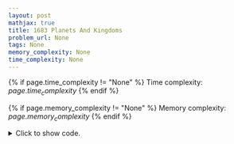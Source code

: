 ```yaml
---
layout: post
mathjax: true
title: 1683 Planets And Kingdoms
problem_url: None
tags: None
memory_complexity: None
time_complexity: None
---
```




{% if page.time_complexity != "None" %}
Time complexity: ${{ page.time_complexity }}$
{% endif %}

{% if page.memory_complexity != "None" %}
Memory complexity: ${{ page.memory_complexity }}$
{% endif %}

<details>
<summary>
<p style="display:inline">Click to show code.</p>
</summary>
```cpp
{% raw %}
using namespace std;
using vi = vector<int>;
const int NMAX = 1e5 + 11;
int n, m, cur_kingdom, kingdom[NMAX];
bool vis[NMAX];
vi g[NMAX], gi[NMAX], order;
void toposort(int u)
{
    vis[u] = true;
    for (auto v : g[u])
        if (not vis[v])
            toposort(v);
    order.push_back(u);
}
void buildscc(int u)
{
    vis[u] = true;
    kingdom[u] = cur_kingdom;
    for (auto v : gi[u])
        if (not vis[v])
            buildscc(v);
}
int main(void)
{
    int u, v;
    cin >> n >> m;
    for (int i = 0; i < m; ++i)
    {
        cin >> u >> v;
        g[u].push_back(v);
        gi[v].push_back(u);
    }
    memset(vis, 0, sizeof(vis));
    for (int u = 1; u <= n; ++u)
        if (not vis[u])
            toposort(u);
    memset(vis, 0, sizeof(vis));
    for_each(order.rbegin(), order.rend(), [](int u) {
        if (not vis[u])
            ++cur_kingdom, buildscc(u);
    });
    cout << cur_kingdom << endl;
    for_each(kingdom + 1, kingdom + n + 1, [](int k) { cout << k << " "; }),
        cout << endl;
    return 0;
}

{% endraw %}
```
</details>

